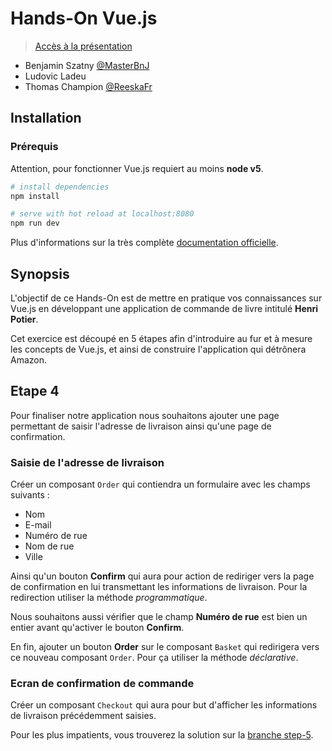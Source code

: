 # Hands-On Vue.js

> [Accès à la présentation](https://docs.google.com/a/xebia.fr/presentation/d/1z3OnbRF8KcZCaJf7638-4XF4_H853x9aqcfIVGQJXlE/edit?usp=sharing)

- Benjamin Szatny [@MasterBnJ](https://twitter.com/MasterBnJ)
- Ludovic Ladeu
- Thomas Champion [@ReeskaFr](https://twitter.com/ReeskaFr)

## Installation

### Prérequis

Attention, pour fonctionner Vue.js requiert au moins **node v5**.

``` bash
# install dependencies
npm install

# serve with hot reload at localhost:8080
npm run dev
```

Plus d'informations sur la très complète [documentation officielle](https://vuejs.org/v2/guide/).

## Synopsis

L'objectif de ce Hands-On est de mettre en pratique vos connaissances sur Vue.js en 
développant une application de commande de livre intitulé **Henri Potier**.

Cet exercice est découpé en 5 étapes afin d'introduire au fur et à mesure les concepts 
de Vue.js, et ainsi de construire l'application qui détrônera Amazon.

## Etape 4

Pour finaliser notre application nous souhaitons ajouter une page permettant de saisir l'adresse de livraison ainsi qu'une page de confirmation.

### Saisie de l'adresse de livraison

Créer un composant `Order` qui contiendra un formulaire avec les champs suivants :
- Nom
- E-mail
- Numéro de rue
- Nom de rue
- Ville

Ainsi qu'un bouton **Confirm** qui aura pour action de rediriger vers la page de confirmation en lui transmettant les informations de livraison.
Pour la redirection utiliser la méthode *programmatique*.

Nous souhaitons aussi vérifier que le champ **Numéro de rue** est bien un entier avant qu'activer le bouton **Confirm**.

En fin, ajouter un bouton **Order** sur le composant `Basket` qui redirigera vers ce nouveau composant `Order`.
Pour ça utiliser la méthode *déclarative*.

### Ecran de confirmation de commande

Créer un composant `Checkout` qui aura pour but d'afficher les informations de livraison précédemment saisies.

Pour les plus impatients, vous trouverez la solution sur la [branche step-5](https://github.com/Reeska/slot-vue2/tree/step-5).
